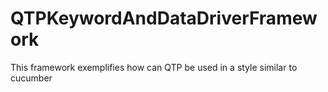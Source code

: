 QTPKeywordAndDataDriverFramework
================================

This framework exemplifies how can QTP be used in a style similar to cucumber
